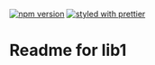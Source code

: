 [![npm version](https://badge.fury.io/js/%40armathai%2Flib2.svg)](https://badge.fury.io/js/%40armathai%2Flib2)
[![styled with prettier](https://img.shields.io/badge/styled_with-prettier-ff69b4.svg)](https://github.com/prettier/prettier)

# Readme for lib1
